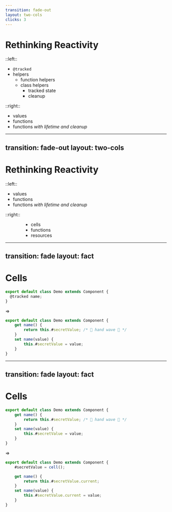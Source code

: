 ```yaml
---
transition: fade-out
layout: two-cols
clicks: 3
---
```


# Rethinking Reactivity

<Arrow x1="250" y1="125" x2="500" y2="125" v-click="1" />
<Arrow x1="350" y1="225" x2="500" y2="180" v-click="2" />
<Arrow x1="370" y1="345" x2="500" y2="260" v-click="3" />
<Arrow x1="350" y1="425" x2="500" y2="270" v-click="3" />

::left::

<ul class="display-list">
    <li><code>@tracked</code></li>
    <li>
        helpers
        <ul class="display-list">
            <li>function helpers</li>
            <li>
                class helpers
                <ul class="display-list">
                    <li>tracked state</li>
                    <li>cleanup</li>
                </ul>
            </li>
        </ul>
    </li>
</ul>


::right::


<ul class="display-list">
    <li v-click="1">values</li>
    <li v-click="2">functions</li>
    <li v-click="3">functions <em>with lifetime and cleanup</em></li>
</ul>


<!-- 

I'd like to propose, we as a community rethink reactivity in general.

Instead of at-tracked, 

!! click

let's think of and redefine these as values, making the at-tracked decorator a user of reactive values -- a value the most basic kind of reactive primitive we could possibly have -- these can exist in within functions, outside classes, anywhere -- this will be a theme throughout this new way of thinking about reactivity. 

!! click

for function-based helpers, we can use _plain javascript functions_, 
supporting plain javascript functions as a reactive primitive, 
_as well as their arguments_, 
is **essential** for reducing the number of abstractions folks need to learn when they learn ember.

!! click

for class-based-helpers, we can use use a new primitive -- 
"functions with lifetime and cleanup" -- 
this allows us to compose our value primitives, 
for managing state throughout the **lifetime** of a the parent object.
and then we can have optional cleanup -- we'll expand on both of these concepts momentarily.


!! click until you get to the next slide, Sli.dev has bugs.


-->



---
transition: fade-out
layout: two-cols
---

# Rethinking Reactivity

<Arrow x1="240" y1="125" x2="550" y2="125" v-click="1" />
<Arrow x1="260" y1="185" x2="550" y2="185" v-click="2" />
<Arrow x1="470" y1="245" x2="550" y2="245" v-click="3" />

::left::

<ul class="display-list">
    <li>values</li>
    <li>functions</li>
    <li>functions <em>with lifetime and cleanup</em></li>
</ul>

::right::


<ul class="display-list" style="margin-left: 4em;">
    <li v-click="1">cells</li>
    <li v-click="2">functions</li>
    <li v-click="3">resources</li>
</ul>

<!-- 

For a couple of these we still need abstractions, 
because reactivity is not built in to the browser.

!! click

we'll call values "cells", 
and Cells will provide the abstraction with which we can built at-tracked, 
and allow us to use reactive values everywhere -- not just classess

!! click

functions, we can leave as-is, 
because they can directly access the state on cells -- these will auto-track and are completely transparent to the renderer -- just like getters in classes.

!! click

functions with lifetime and cleanup... are _Resources_.

These are the key abstraction that I'll focus on for (almost) the rest of this talk.



!! click until you get to the next slide, Sli.dev has bugs.

-->

---
transition: fade
layout: fact
---

# Cells

```js
export default class Demo extends Component {
  @tracked name;
}
```

=>

```js 
export default class Demo extends Component {
    get name() {
        return this.#secretValue; /* 👋 hand wave 👋 */
    }
    set name(value) {
        this.#secretValue = value;
    }
}
```

<!-- 

a few slides ago, we hand-waved over the fact that `@tracked` abstracts a secret value 
-->

---
transition: fade
layout: fact
---

# Cells

```js 
export default class Demo extends Component {
    get name() {
        return this.#secretValue; /* 👋 hand wave 👋 */
    }
    set name(value) {
        this.#secretValue = value;
    }
}
```

=>

```js {all|2}
export default class Demo extends Component {
    #secretValue = cell();

    get name() {
        return this.#secretValue.current;
    }
    set name(value) {
        this.#secretValue.current = value;
    }
}
```

<!-- 

here are the secrets behind the hand wave. 

!! click

the secretValue *can* be thought of as .. a cell.


-->
